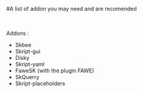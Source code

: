 #A list of addon you may need and are recomended

<br><br>
Addons : <br>
- Skbee
- Skript-gui
- Disky
- Skript-yaml
- FaweSK (with the plugin FAWE)
- SkQuerry
- Skript-placeholders
